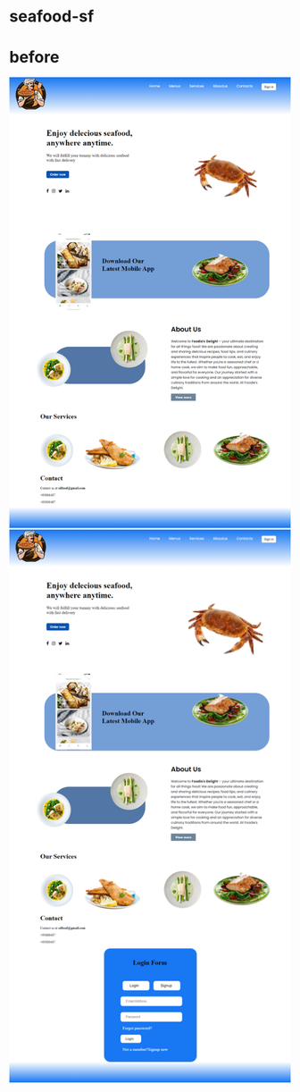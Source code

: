 # seafood-sf
# before
![Before](https://github.com/Amna-usman/seafood-sf/blob/main/food%20site.png?raw=true)
![After](https://github.com/Amna-usman/seafood-sf/blob/main/screencapture-127-0-0-1-5500-2024-09-19-14_43_23.png?raw=true)


